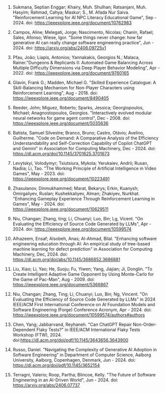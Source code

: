 1. Sukmana, Septian Enggar; Khairy, Muh. Shulhan; Ratsanjani, Muh. Hasyim; Rahmad, Cahya; Maskur; S., M. Afada Nur Saiva. "Reinforcement Learning for AI NPC Literacy Educational Game", Sep - 2024. doi: https://ieeexplore.ieee.org/document/10762983

2. Campos, Aline; Melegati, Jorge; Nascimento, Nicolas; Chanin, Rafael; Sales, Afonso; Wiese, Igor. "Some things never change: how far generative AI can really change software engineering practice", Jun - 2024. doi: https://arxiv.org/abs/2406.09725v1

3. Pfau, João; Liapis, Antonios; Yannakakis, Georgios N.; Malaca, Rainer."Dungeons & Replicants II: Automated Game Balancing Across Multiple Difficulty Dimensions via Deep Player Behavior Modeling", Apr - 2022. doi: https://ieeexplore.ieee.org/document/9760165

4. Glavin, Frank G.; Madden, Michael G. "Skilled Experience Catalogue: A Skill-Balancing Mechanism for Non-Player Characters using Reinforcement Learning", Aug - 2018. doi: https://ieeexplore.ieee.org/document/8490405

5. Reeder, John; Miguez, Roberto; Sparks, Jessica; Georgiopoulos, Michael; Anagnostopoulos, Georgios. "Interactively evolved modular neural networks for game agent control", Dec - 2008. doi: https://ieeexplore.ieee.org/document/5035636

6. Batista, Samuel Silvestre; Branco, Bruno; Castro, Otávio; Avelino, Guilherme. "Code on Demand: A Comparative Analysis of the Efficiency Understandability and Self-Correction Capability of Copilot ChatGPT and Gemini" in Association for Computing Machinery, Dec - 2024. doi: https://dl.acm.org/doi/10.1145/3701625.3701673

7. Levytskyi, Volodymyr; Tsiutsiura, Mykola; Yerukaiev, Andrii; Rusan, Nadiia; Li, Tao. "The Working Principle of Artificial Intelligence in Video Games", May - 2023. doi: https://ieeexplore.ieee.org/document/10223491

8. Zhasulanov, Dinmukhammed; Marat, Bekarys; Erkin, Kuanysh; Omirgaliyev, Ruslan; Kushekkaliyev, Alman; Zhakiyev, Nurkhat. "Enhancing Gameplay Experience Through Reinforcement Learning in Games", May - 2024. doi: https://ieeexplore.ieee.org/document/10629511

9. Niu, Changan; Zhang, ting; Li, Chuanyi; Luo, Bin; Lg, Vicent. "On Evaluating the Efficiency of Source Code Generated by LLMs", Apr - 2024. doi: https://ieeexplore.ieee.org/document/10599574

10. Alhazeem, Ensaf; Alsobeh, Anas; Al-Ahmad, Bilal. "Enhancing software engineering education through AI: An empirical study of tree-based machine learning for defect prediction" in Association for Computing Machinery, Dec, 2024. doi: https://dl.acm.org/doi/abs/10.1145/3686852.3686881

11. Liu, Xiao; Li, Yao; He, Suoju; Fu, Yiwen; Yang, Jiajian; Ji, Donglin. "To Create Intelligent Adaptive Game Opponent by Using Monte-Carlo for the Game of Pac-Man", Aug - 2009. doi: https://ieeexplore.ieee.org/document/5366867

12. Niu, Changan; Zhang, Ting; Li, Chuanyi; Luo, Bin; Ng, Vincent. "On Evaluating the Efficiency of Source Code Generated by LLMs" in 2024 IEEE/ACM First International Conference on AI Foundation Models and Software Engineering (Forge) Conference Acronym, Apr - 2024. doi: https://ieeexplore.ieee.org/document/10599574/authors#authors

13. Chen, Yang; Jabbarvand, Reyhaneh. "Can ChatGPT Repair Non-Order-Dependent Flaky Tests?" in IEEE/ACM International Flaky Tests Workshop (FTW), 2024. doi:https://dl.acm.org/doi/pdf/10.1145/3643656.3643900

14. Russo, Daniel. "Navigating the Complexity of Generative AI Adoption in Software Engineering" in Department of Computer Science, Aalborg University, Aalborg, Copenhagen, Denmark, Jun - 2024. doi: https://dl.acm.org/doi/pdf/10.1145/3652154

15. Terragni, Valerio; Roop, Partha; Blincoe, Kelly. "The Future of Software Engineering in an AI-Driven World", Jun - 2024. doi: https://arxiv.org/abs/2406.07737
